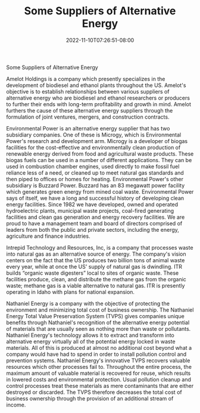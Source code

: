 ﻿---
title: "Some Suppliers of Alternative Energy"
date: 2022-11-10T07:26:51-08:00
description: "alternative energy Tips for Web Success"
featured_image: "/images/alternative energy.jpg"
tags: ["alternative energy"]
---

Some Suppliers of Alternative Energy

Amelot Holdings is a company which presently specializes in the development of biodiesel and ethanol plants throughout the US. Amelot's objective is to establish relationships between various suppliers of alternative energy who are biodiesel and ethanol researchers or producers to further their ends with long-term profitability and growth in mind. Amelot furthers the cause of these alternative energy suppliers through the formulation of joint ventures, mergers, and construction contracts. 

Environmental Power is an alternative energy supplier that has two subsidiary companies. One of these is Microgy, which is Environmental Power's research and development arm. Microgy is a developer of biogas facilities for the cost-effective and environmentally clean production of renewable energy derived from food and agricultural waste products. These biogas fuels can be used in a number of different applications. They can be used in combustion chamber engines, used directly to make fossil fuel reliance less of a need, or cleaned up to meet natural gas standards and then piped to offices or homes for heating. Environmental Power's other subsidiary is Buzzard Power. Buzzard has an 83 megawatt power facility which generates green energy from mined coal waste. Environmental Power says of itself, we have a long and successful history of developing clean energy facilities. Since 1982 we have developed, owned and operated hydroelectric plants, municipal waste projects, coal-fired generating facilities and clean gas generation and energy recovery facilities. We are proud to have a management team and board of directors comprised of leaders from both the public and private sectors, including the energy, agriculture and finance industries.

Intrepid Technology and Resources, Inc, is a company that processes waste into natural gas as an alternative source of energy. The company's vision centers on the fact that the US produces two billion tons of animal waste every year, while at once the US' supply of natural gas is dwindling. ITR builds “organic waste digesters” local to sites of organic waste. These facilities produce, clean, and distribute the methane gas from the organic waste; methane gas is a viable alternative to natural gas. ITR is presently operating in Idaho with plans for national expansion. 

Nathaniel Energy is a company with the objective of protecting the environment and minimizing total cost of business ownership. The Nathaniel Energy Total Value Preservation System (TVPS) gives companies unique benefits through Nathaniel's recognition of the alternative energy potential of materials that are  usually seen as nothing more than waste or pollutants. Nathaniel Energy's technology allows it to extract and  transform into alternative energy virtually all of the potential energy locked in waste materials. All of this is produced at almost no additional cost beyond what a company would have had to spend in order to install pollution control and prevention systems. Nathaniel Energy's innovative TVPS recovers valuable resources which other processes fail to. Throughout the entire process, the maximum amount of valuable material is recovered for reuse, which results in lowered costs and environmental protection. Usual pollution cleanup and control processes treat these materials as mere contaminants that are either destroyed or discarded. The TVPS therefore decreases the total cost of business ownership through the provision of an additional stream of income.

